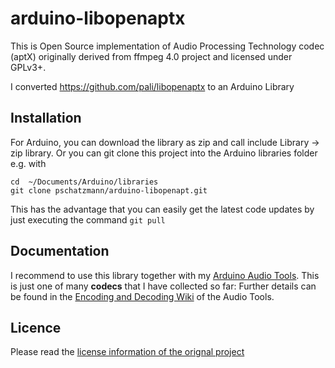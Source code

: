 # arduino-libopenaptx

This is Open Source implementation of Audio Processing Technology codec (aptX)
originally derived from ffmpeg 4.0 project and licensed under GPLv3+. 

I converted https://github.com/pali/libopenaptx to an Arduino Library

## Installation

For Arduino, you can download the library as zip and call include Library -> zip library. Or you can git clone this project into the Arduino libraries folder e.g. with

```
cd  ~/Documents/Arduino/libraries
git clone pschatzmann/arduino-libopenapt.git
```
This has the advantage that you can easily get the latest code updates by just executing the command ```git pull```

## Documentation

I recommend to use this library together with my [Arduino Audio Tools](https://github.com/pschatzmann/arduino-audio-tools). 
This is just one of many __codecs__ that I have collected so far: Further details can be found in the [Encoding and Decoding Wiki](https://github.com/pschatzmann/arduino-audio-tools/wiki/Encoding-and-Decoding-of-Audio) of the Audio Tools.

## Licence

Please read the [license information of the orignal project](README.orig)


